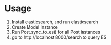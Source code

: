 # Usage

1. Install elasticsearch, and run elasticsearch
2. Create Model Instance
3. Run Post.sync_to_es() for all Post instances
4. go to http://localhost:8000/search to query ES
